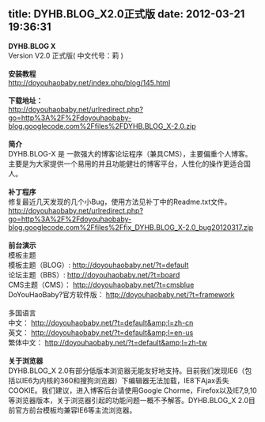 title: DYHB.BLOG_X2.0正式版
date: 2012-03-21 19:36:31
---

<strong>DYHB.BLOG X</strong><br />
Version V2.0 正式版( 中文代号：莉 )<br />
<br />
<strong>安装教程</strong><br />
http://doyouhaobaby.net/index.php/blog/145.html<br />
<br />
<strong>下载地址：</strong><br />
http://doyouhaobaby.net/urlredirect.php?go=http%3A%2F%2Fdoyouhaobaby-blog.googlecode.com%2Ffiles%2FDYHB.BLOG_X-2.0.zip<br />
<br />
<strong>简介</strong><br />
DYHB.BLOG-X 是 一款强大的博客论坛程序（兼具CMS），主要偏重个人博客。主要是为大家提供一个易用的并且功能健壮的博客平台，人性化的操作更适合国人。<br />
<br />
<strong>补丁程序</strong><br />
修复最近几天发现的几个小Bug，使用方法见补丁中的Readme.txt文件。<br />
http://doyouhaobaby.net/urlredirect.php?go=http%3A%2F%2Fdoyouhaobaby-blog.googlecode.com%2Ffiles%2Ffix_DYHB.BLOG_X-2.0_bug20120317.zip<br />
<br />
<strong>前台演示</strong><br />
模板主题<br />
模板主题（BLOG）: http://doyouhaobaby.net/?t=default<br />
论坛主题（BBS）: http://doyouhaobaby.net/?t=board<br />
CMS主题（CMS）： http://doyouhaobaby.net/?t=cmsblue<br />
DoYouHaoBaby?官方软件版： http://doyouhaobaby.net/?t=framework<br />
<br />
多国语言<br />
中文： http://doyouhaobaby.net/?t=default&amp;l=zh-cn<br />
英文： http://doyouhaobaby.net/?t=default&amp;l=en-us<br />
繁体中文： http://doyouhaobaby.net/?t=default&amp;l=zh-tw<br />
<br />
<strong>关于浏览器</strong><br />
DYHB.BLOG_X 2.0有部分低版本浏览器无能友好地支持。目前我们发现IE6（包括以IE6为内核的360和搜狗浏览器）下编辑器无法加载，IE8下Ajax丢失COOKIE。我们建议，进入博客后台请使用Google Chorme，Firefox以及IE7,9,10等浏览器版本，关于浏览器引起的功能问题一概不予解答。DYHB.BLOG_X 2.0目前官方前台模板均兼容IE6等主流浏览器。<br />
<br />
